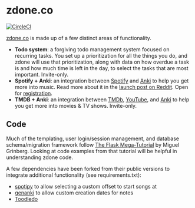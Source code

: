 # zdone.co
[![CircleCI](https://circleci.com/gh/z1lc/zdone/tree/master.svg?style=shield)](https://circleci.com/gh/z1lc/zdone/tree/master)

[zdone.co](https://www.zdone.co/) is made up of a few distinct areas of functionality.
 * **Todo system**: a forgiving todo management system focused on recurring tasks. You set up a prioritization for all the things you do, and zdone will use that prioritization, along with data on how overdue a task is and how much time is left in the day, to select the tasks that are most important. Invite-only.
 * **Spotify + Anki**: an integration between [Spotify](https://www.spotify.com/) and [Anki](https://apps.ankiweb.net/) to help you get more into music. Read more about it in the [launch post on Reddit](https://www.reddit.com/r/Anki/comments/g0zgyc/spotify_anki_learn_to_recognize_songs_by_your/). Open for [registration](https://www.zdone.co/register).
 * **TMDB + Anki**: an integration between [TMDb](https://www.themoviedb.org/), [YouTube](https://www.youtube.com/), and [Anki](https://apps.ankiweb.net/) to help you get more into movies & TV shows. Invite-only.

## Code
Much of the templating, user login/session management, and database schema/migration framework follow [The Flask Mega-Tutorial](https://blog.miguelgrinberg.com/post/the-flask-mega-tutorial-part-i-hello-world) by Miguel Grinberg. Looking at code examples from that tutorial will be helpful in understanding zdone code.

A few dependencies have been forked from their public versions to integrate additional functionality (see requirements.txt):
 * [spotipy](https://github.com/z1lc/spotipy) to allow selecting a custom offset to start songs at
 * [genanki](https://github.com/z1lc/genanki) to allow custom creation dates for notes
 * [Toodledo](https://github.com/z1lc/toodledo-python)
